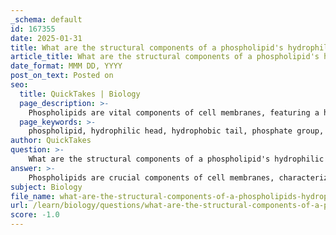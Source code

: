 ```yaml
---
_schema: default
id: 167355
date: 2025-01-31
title: What are the structural components of a phospholipid's hydrophilic head and hydrophobic tails?
article_title: What are the structural components of a phospholipid's hydrophilic head and hydrophobic tails?
date_format: MMM DD, YYYY
post_on_text: Posted on
seo:
  title: QuickTakes | Biology
  page_description: >-
    Phospholipids are vital components of cell membranes, featuring a hydrophilic head made of a phosphate group and glycerol, and hydrophobic tails composed of two fatty acid chains. This unique amphipathic structure allows them to form bilayers in aqueous environments, essential for cell membrane integrity and function.
  page_keywords: >-
    phospholipid, hydrophilic head, hydrophobic tail, phosphate group, glycerol, fatty acids, saturated, unsaturated, membrane formation, cell membranes, amphipathic structure, fluid mosaic model, lipid bilayer
author: QuickTakes
question: >-
    What are the structural components of a phospholipid's hydrophilic head and hydrophobic tails?
answer: >-
    Phospholipids are crucial components of cell membranes, characterized by their unique amphipathic structure, which includes both hydrophilic (water-attracting) and hydrophobic (water-repelling) regions. The structural components of a phospholipid can be detailed as follows:\n\n### 1. Hydrophilic Head\nThe hydrophilic head of a phospholipid is polar and interacts favorably with water. It typically consists of:\n- **Phosphate Group**: This part is charged and polar, allowing it to form hydrogen bonds with water molecules. The presence of the phosphate group is what makes the head hydrophilic.\n- **Glycerol Molecule**: This serves as the backbone to which the phosphate group and the fatty acid chains are attached. The glycerol itself is also polar, contributing to the overall hydrophilic nature of the head.\n\n### 2. Hydrophobic Tails\nThe hydrophobic tails of a phospholipid consist of two long hydrocarbon chains (fatty acid tails) that are nonpolar and do not interact with water. These tails are hydrophobic, meaning they repel water and prefer to associate with each other. Each fatty acid can be either:\n- **Saturated**: When all carbon-carbon (C-C) bonds are single bonds.\n- **Unsaturated**: When at least one carbon-carbon (C=C) double bond occurs, introducing kinks in the tail that affect fluidity.\n\n### Summary of Structure\nIn summary, a phospholipid molecule is composed of:\n- A **hydrophilic head** (phosphate group + glycerol) that is polar and interacts with water.\n- Two **hydrophobic tails** (fatty acid chains) that are nonpolar and repel water.\n\n### Role in Membrane Formation\nWhen placed in an aqueous environment, phospholipids spontaneously arrange themselves into bilayers. The hydrophilic heads face outward towards the water, while the hydrophobic tails orient themselves inward, away from the water. This arrangement is fundamental to the formation of cell membranes, creating a barrier that separates the internal environment of the cell from the external environment, thus contributing to the selective permeability and fluidity of the membrane.\n\nThis amphipathic nature of phospholipids is essential for the fluid mosaic model of cell membranes, where various components (lipids, proteins, carbohydrates) coexist and move laterally within the bilayer, allowing for dynamic cellular functions.
subject: Biology
file_name: what-are-the-structural-components-of-a-phospholipids-hydrophilic-head-and-hydrophobic-tails.md
url: /learn/biology/questions/what-are-the-structural-components-of-a-phospholipids-hydrophilic-head-and-hydrophobic-tails
score: -1.0
---
```


&nbsp;